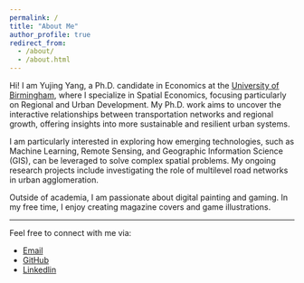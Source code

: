 ```yaml
---
permalink: /
title: "About Me"
author_profile: true
redirect_from: 
  - /about/
  - /about.html
---
```


Hi! I am Yujing Yang, a Ph.D. candidate in Economics at the [University of Birmingham](https://www.birmingham.ac.uk/), where I specialize in Spatial Economics, focusing particularly on Regional and Urban Development.  My Ph.D. work aims to uncover the interactive relationships between transportation networks and regional growth, offering insights into more sustainable and resilient urban systems.

I am particularly interested in exploring how emerging technologies, such as Machine Learning, Remote Sensing, and Geographic Information Science (GIS), can be leveraged to solve complex spatial problems. My ongoing research projects include investigating the role of multilevel road networks in urban agglomeration.

Outside of academia, I am passionate about digital painting and gaming. In my free time, I enjoy creating magazine covers and game illustrations. 

---

Feel free to connect with me via:

- [Email](mailto:YXY888@student.bham.ac.uk)
- [GitHub]([https://github.com/yourusername](https://YujingYang.github.io))
- [Linkedlin](www.linkedin.com/in/yujing-yang-0409yy)
